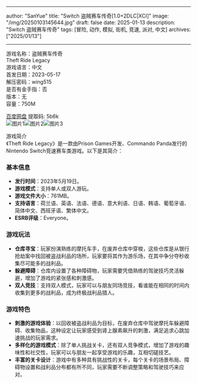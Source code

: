 
---
author: "SanYue"
title: "Switch 盗贼赛车传奇[1.0+2DLC|XCI]"
image: "/img/20250103145644.jpg"
draft: false
date: 2025-01-13
description: "Switch 盗贼赛车传奇"
tags: [冒险, 动作, 模拟, 街机, 竞速, 派对, 中文]
archives: ["2025/01/13"]

---

游戏名称：盗贼赛车传奇   
Theft Ride Legacy    
游戏语言：中文  
首发日期：2023-05-17  
解压密码：wing515  
是否有金手指：否  
版本：无   
容量：750M

[百度网盘](https://pan.baidu.com/s/1XXdjOtUEXTp2gj_F8VvmXw) 提取码: 5b6k  
![图片1](/img/a31cee.jpg)![图片2](/img/93f7fc.jpg)![图片3](/img/92ccea.jpg)  

游戏简介  
《Theft Ride Legacy》是一款由Prison Games开发、Commando Panda发行的Nintendo Switch竞速赛车类游戏。以下是其简介：

### 基本信息
- **发行时间**：2023年5月19日。
- **游戏模式**：支持单人或双人游玩。
- **游戏文件大小**：761MB。
- **支持语言**：荷兰语、英语、法语、德语、意大利语、日语、韩语、葡萄牙语、简体中文、西班牙语、繁体中文。
- **ESRB评级**：Everyone。

### 游戏玩法
- **仓库寻宝**：玩家扮演熟练的摩托车手，在废弃仓库中穿梭，这些仓库是从银行抢劫案中找回被盗战利品的场所，玩家要将其作为游乐场，在其中争分夺秒收集尽可能多的战利品。
- **躲避障碍**：仓库内设置了各种障碍物，玩家需要凭借熟练的驾驶技巧灵活躲避，增加了游戏的紧张感和刺激感。
- **双人竞技**：支持双人模式，玩家可以与朋友同场竞技，看谁能在相同的时间内收集到更多的战利品，成为终极战利品猎人。

### 游戏特色
- **刺激的游戏体验**：以回收被盗战利品为目标，在废弃仓库中驾驶摩托车躲避障碍、收集物品，这种设定让玩家感受到肾上腺素飙升的刺激，满足追求心跳加速挑战的玩家需求。
- **多样化的游戏模式**：除了单人挑战关卡，还有双人竞争模式，增加了游戏的趣味性和社交性，玩家可以与朋友一起享受游戏的乐趣，互相切磋技艺。
- **丰富的关卡设计**：游戏中有多种具有挑战性的关卡，每个关卡的场景布局、障碍物设置和战利品分布都有所不同，玩家需要不断调整策略和驾驶技巧来应对。
